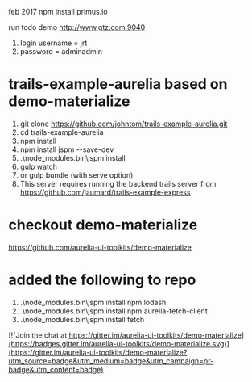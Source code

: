 

feb 2017
npm install primus.io



run todo demo http://www.gtz.com:9040 
1. login username = jrt
2. password = adminadmin 
# trails-example-aurelia based on demo-materialize 
1. git clone https://github.com/johntom/trails-example-aurelia.git
2. cd trails-example-aurelia
3. npm install
4. npm install jspm --save-dev
5. .\node_modules\.bin\jspm install
6. gulp watch
7. or gulp bundle (with serve option)
8. This server requires running the backend trails server from
   https://github.com/jaumard/trails-example-express


# checkout demo-materialize 
https://github.com/aurelia-ui-toolkits/demo-materialize

# added the following to repo
1. .\node_modules\.bin\jspm install  npm:lodash
2. .\node_modules\.bin\jspm install  npm:aurelia-fetch-client 
3. .\node_modules\.bin\jspm install  fetch

[![Join the chat at https://gitter.im/aurelia-ui-toolkits/demo-materialize](https://badges.gitter.im/aurelia-ui-toolkits/demo-materialize.svg)](https://gitter.im/aurelia-ui-toolkits/demo-materialize?utm_source=badge&utm_medium=badge&utm_campaign=pr-badge&utm_content=badge)
